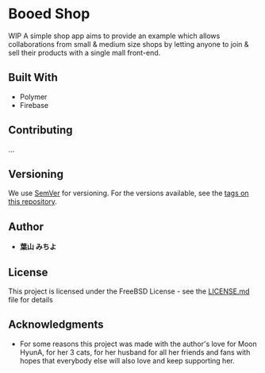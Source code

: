 # Booed Shop

WIP A simple shop app aims to provide an example which allows collaborations from small & medium size shops by letting anyone to join & sell their products with a single mall front-end.

## Built With

* Polymer
* Firebase

## Contributing

...

## Versioning

We use [SemVer](http://semver.org/) for versioning. For the versions available, see the [tags on this repository](https://github.com/your/project/tags).

## Author

* **葉山 みちよ**

## License

This project is licensed under the FreeBSD License - see the [LICENSE.md](LICENSE.md) file for details

## Acknowledgments

* For some reasons this project was made with the author's love for Moon HyunA, for her 3 cats, for her husband for all her friends and fans with hopes that everybody else will also love and keep supporting her.

